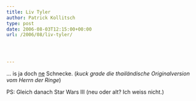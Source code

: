 ```yaml
---
title: Liv Tyler
author: Patrick Kollitsch
type: post
date: 2006-08-03T12:15:00+00:00
url: /2006/08/liv-tyler/




---
```

&#8230; is ja doch [ne][1] Schnecke. (_kuck grade die thail&auml;ndische Originalversion vom Herrn der Ringe_)

PS: Gleich danach Star Wars <span class="caps">III</span> (neu oder alt? Ich weiss nicht.)

 [1]: http://www.imdb.com/name/nm0000239/